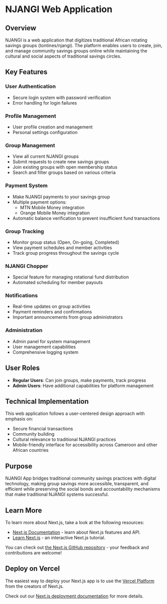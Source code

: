 # NJANGI Web Application

## Overview
NJANGI is a web application that digitizes traditional African rotating savings groups (tontines/njangi). The platform enables users to create, join, and manage community savings groups online while maintaining the cultural and social aspects of traditional savings circles.


## Key Features

### User Authentication
- Secure login system with password verification
- Error handling for login failures

### Profile Management
- User profile creation and management
- Personal settings configuration

### Group Management
- View all current NJANGI groups
- Submit requests to create new savings groups
- Join existing groups with open membership status
- Search and filter groups based on various criteria

### Payment System
- Make NJANGI payments to your savings group
- Multiple payment options:
  - MTN Mobile Money integration
  - Orange Mobile Money integration
- Automatic balance verification to prevent insufficient fund transactions

### Group Tracking
- Monitor group status (Open, On-going, Completed)
- View payment schedules and member activities
- Track group progress throughout the savings cycle

### NJANGI Chopper
- Special feature for managing rotational fund distribution
- Automated scheduling for member payouts

### Notifications
- Real-time updates on group activities
- Payment reminders and confirmations
- Important announcements from group administrators

### Administration
- Admin panel for system management
- User management capabilities
- Comprehensive logging system

## User Roles
- **Regular Users**: Can join groups, make payments, track progress
- **Admin Users**: Have additional capabilities for platform management

## Technical Implementation
This web application follows a user-centered design approach with emphasis on:
- Secure financial transactions
- Community building
- Cultural relevance to traditional NJANGI practices
- Mobile-friendly interface for accessibility across Cameroon and other African countries

## Purpose
NJANGI App bridges traditional community savings practices with digital technology, making group savings more accessible, transparent, and efficient while preserving the social bonds and accountability mechanisms that make traditional NJANGI systems successful.








## Learn More

To learn more about Next.js, take a look at the following resources:

- [Next.js Documentation](https://nextjs.org/docs) - learn about Next.js features and API.
- [Learn Next.js](https://nextjs.org/learn) - an interactive Next.js tutorial.

You can check out [the Next.js GitHub repository](https://github.com/vercel/next.js) - your feedback and contributions are welcome!

## Deploy on Vercel

The easiest way to deploy your Next.js app is to use the [Vercel Platform](https://vercel.com/new?utm_medium=default-template&filter=next.js&utm_source=create-next-app&utm_campaign=create-next-app-readme) from the creators of Next.js.

Check out our [Next.js deployment documentation](https://nextjs.org/docs/app/building-your-application/deploying) for more details.
